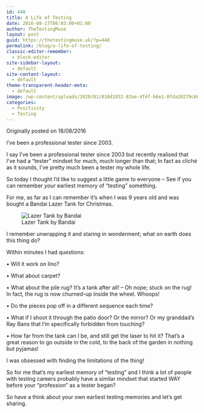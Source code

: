 ```yaml
---
id: 448
title: A Life of Testing
date: 2016-08-17T06:03:00+01:00
author: TheTestingMuse
layout: post
guid: https://thetestingmuse.uk/?p=448
permalink: /blog/a-life-of-testing/
classic-editor-remember:
  - block-editor
site-sidebar-layout:
  - default
site-content-layout:
  - default
theme-transparent-header-meta:
  - default
image: /wp-content/uploads/2020/01/810d1032-83ae-4f4f-b6e1-0fda20279c66-35677-00001949d042e0b1-1.jpg
categories:
  - Positivity
  - Testing
---
```

Originally posted on 18/08/2016

I&#8217;ve been a professional tester since 2003.

I say I&#8217;ve been a professional tester since 2003 but recently realised that I&#8217;ve had a &#8220;tester&#8221; mindset for much, much longer than that; In fact as cliché as it sounds, I&#8217;ve pretty much been a tester my whole life.

So today I thought I&#8217;d like to suggest a little game to everyone &#8211; See if you can remember _your_ earliest memory of &#8220;testing&#8221; something.

For me, as far as I can remember it&#8217;s when I was 9 years old and was bought a Bandai Lazer Tank for Christmas.

<div class="wp-block-image">
  <figure class="alignright size-large"><img src="https://thetestingmuse.uk/wp-content/uploads/2020/01/bc708fa7-4f5c-489d-b6ae-f3998915ef5a-35677-0000194910d387dd.jpg" alt="Lazer Tank by Bandai" class="wp-image-447" /><figcaption>Lazer Tank by Bandai</figcaption></figure>
</div>

I remember unwrapping it and staring in wonderment; what on earth does this thing do?

Within minutes I had questions:

• Will it work on lino?

• What about carpet?

• What about the pile rug? It&#8217;s a tank after all! &#8211; Oh nope; stuck on the rug! In fact, the rug is now churned-up inside the wheel. Whoops!

• Do the pieces pop off in a different sequence each time?

• What if I shoot it through the patio door? Or the mirror? Or my granddad&#8217;s Ray Bans that I&#8217;m specifically forbidden from touching?

• How far from the tank can I be, and still get the laser to hit it? That&#8217;s a great reason to go outside in the cold, to the back of the garden in nothing but pyjamas!

I was obsessed with finding the limitations of the thing!

So for me that&#8217;s my earliest memory of &#8220;testing&#8221; and I think a lot of people with testing careers probably have a similar mindset that started WAY before your &#8220;profession&#8221; as a tester began?

So have a think about your own earliest testing memories and let&#8217;s get sharing.